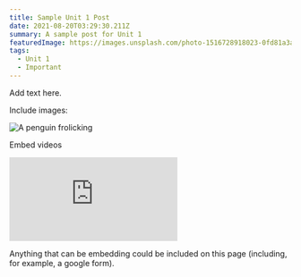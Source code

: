 ```yaml
---
title: Sample Unit 1 Post
date: 2021-08-20T03:29:30.211Z
summary: A sample post for Unit 1
featuredImage: https://images.unsplash.com/photo-1516728918023-0fd81a3a149c?ixlib=rb-1.2.1&ixid=MnwxMjA3fDB8MHxwaG90by1wYWdlfHx8fGVufDB8fHx8&auto=format&fit=crop&w=1050&q=80
tags:
  - Unit 1
  - Important
---
```

Add text here.

Include images:

![A penguin frolicking](https://images.unsplash.com/photo-1598439210625-5067c578f3f6?ixid=MnwxMjA3fDB8MHxwaG90by1wYWdlfHx8fGVufDB8fHx8&ixlib=rb-1.2.1&auto=format&fit=crop&w=1052&q=80)

Embed videos

<div class="youtube-container"><iframe class="responsive-iframe" src="https://www.youtube.com/embed/MfstYSUscBc" frameborder="0" allow="accelerometer; autoplay; clipboard-write; encrypted-media; gyroscope; picture-in-picture" allowfullscreen></iframe></div>

Anything that can be embedding could be included on this page (including, for example, a google form).
